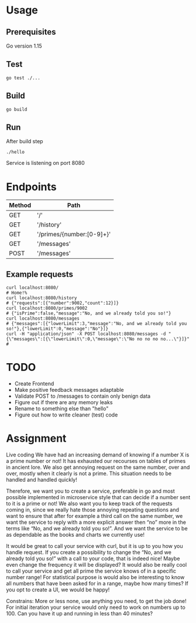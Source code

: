 # Usage
## Prerequisites
Go version 1.15 
## Test
```
go test ./...
```
## Build
```
go build
```
## Run
After build step
```
./hello
```
Service is listening on port 8080
# Endpoints
| Method | Path |
| ------ | ---- |
| GET | '/' |
| GET | '/history' |
| GET | '/primes/{number:[0-9]+}' |
| GET | '/messages' |
| POST | '/messages' |

## Example requests
```
curl localhost:8080/
# Home!% 
curl localhost:8080/history
# {"requests":[{"number":9002,"count":12}]}
curl localhost:8080/primes/9002
# {"isPrime":false,"message":"No, and we already told you so!"}
curl localhost:8080/messages
# {"messages":[{"lowerLimit":3,"message":"No, and we already told you so!"},{"lowerLimit":0,"message":"No"}]}
curl -H "application/json" -X POST localhost:8080/messages -d "{\"messages\":[{\"lowerLimit\":0,\"message\":\"No no no no no...\"}]}"
#
```

# TODO
* Create Frontend
* Make positive feedback messages adaptable
* Validate POST to /messages to contain only benign data  
* Figure out if there are any memory leaks
* Rename to something else than "hello"
* Figure out how to write cleaner (test) code

# Assignment
Live coding
We have had an increasing demand of knowing if a number X is a prime number or not! It has exhausted our recourses on tables of primes in ancient lore. We also get annoying request on the same number, over and over, mostly when it clearly is not a prime. This situation needs to be handled and handled quickly!

Therefore, we want you to create a service, preferable in go and most possible implemented in microservice style that can decide if a number sent to it is a prime or not! 
We also want you to keep track of the requests coming in, since we really hate those annoying repeating questions and want to ensure that after for example a third call on the same number, we want the service to reply with a more explicit answer then “no” more in the terms like “No, and we already told you so!”. And we want the service to be as dependable as the books and charts we currently use!


It would be great to call your service with curl, but it is up to you how you handle request.
If you create a possibility to change the “No, and we already told you so!” with a call to your code, that is indeed nice! Maybe even change the frequency it will be displayed?
It would also be really cool to call your service and get all prime the service knows of in a specific number range!
For statistical purpose is would also be interesting to know all numbers that have been asked for in a range, maybe how many times?
If you opt to create a UI, we would be happy!

Constrains:
More or less none, use anything you need, to get the job done!
For initial iteration your service would only need to work on numbers up to 100.
Can you have it up and running in less than 40 minutes?
